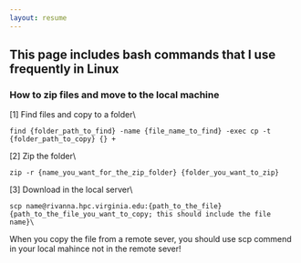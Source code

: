 ```yaml
---
layout: resume
---
```

## This page includes bash commands that I use frequently in Linux

### How to zip files and move to the local machine

[1] Find files and copy to a folder\
```
find {folder_path_to_find} -name {file_name_to_find} -exec cp -t {folder_path_to_copy} {} +
```

[2] Zip the folder\
```
zip -r {name_you_want_for_the_zip_folder} {folder_you_want_to_zip}
```

[3] Download in the local server\
```
scp name@rivanna.hpc.virginia.edu:{path_to_the_file} {path_to_the_file_you_want_to_copy; this should include the file name}\
```

When you copy the file from a remote sever, you should use scp commend in your local mahince not in the remote sever!
